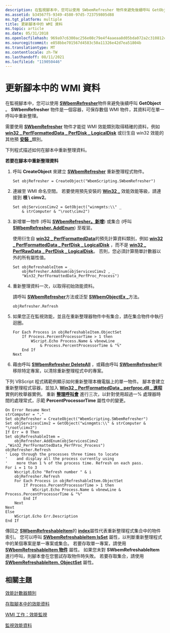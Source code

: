 ```yaml
---
description: 在監視腳本中，您可以使用 SWbemRefresher 物件來避免後續呼叫 GetObject。 SWbemRefresher 物件是一個容器，可保存數個 WMI 物件，其資料可在單一呼叫中重新整理。
ms.assetid: b34567f5-9349-4580-97d5-723759805d88
ms.tgt_platform: multiple
title: 更新腳本中的 WMI 資料
ms.topic: article
ms.date: 05/31/2018
ms.openlocfilehash: 969a97c6300ac256e08c79e4f4aaeaa8d05bda072a2c310812ce3b2061c791fc
ms.sourcegitcommit: e858bbe701567d4583c50a11326e42d7ea51804b
ms.translationtype: MT
ms.contentlocale: zh-TW
ms.lasthandoff: 08/11/2021
ms.locfileid: "119050446"
---
```

# <a name="refreshing-wmi-data-in-scripts"></a>更新腳本中的 WMI 資料

在監視腳本中，您可以使用 [**SWbemRefresher**](swbemrefresher.md)物件來避免後續呼叫 **GetObject** 。 **SWbemRefresher** 物件是一個容器，可保存數個 WMI 物件，其資料可在單一呼叫中重新整理。

需要使用 [**SWbemRefresher**](swbemrefresher.md) 物件才能從 WMI 效能類別取得精確的資料，例如 [**win32 \_ PerfFormattedData \_ PerfDisk \_ LogicalDisk**](./retrieving-raw-and-formatted-performance-data.md) 或衍生自 win32 效能的其他預 [**安裝 \_**](/windows/desktop/CIMWin32Prov/win32-perf)類別。

下列程式描述如何在腳本中重新整理資料。

**若要在腳本中重新整理資料**

1.  呼叫 **CreateObject** 來建立 [**SWbemRefresher**](swbemrefresher.md) 重新整理程式物件。

    ```VB
    Set objRefresher = CreateObject("WbemScripting.SWbemRefresher")
    ```

    

2.  連線至 WMI 命名空間。 若要使用預先安裝的 [**Win32 \_**](/windows/desktop/CIMWin32Prov/win32-perf) 效能效能等級，請連接到 **根 \\ cimv2**。

    ```VB
    Set objServicesCimv2 = GetObject("winmgmts:\\" _
        & strComputer & "\root\cimv2")
    ```

    

3.  新增單一物件 (呼叫 [**SWbemRefresher。新增**](swbemrefresher-add.md)) 或集合 (呼叫 [**SWbemRefresher. AddEnum**](swbemrefresher-addenum.md)) 至複習。

    使用衍生自 [**win32 \_ PerfFormattedData**](/windows/desktop/CIMWin32Prov/win32-perfformatteddata)的預先計算資料類別，例如 [**win32 \_ PerfFormattedData \_ PerfDisk \_ LogicalDisk**](./retrieving-raw-and-formatted-performance-data.md) ，而不是 [**win32 \_ PerfRawData \_ PerfDisk \_ LogicalDisk**](./retrieving-raw-and-formatted-performance-data.md)。 否則，您必須計算簡單計數器以外的所有屬性值。

    ```VB
    Set objRefreshableItem = _
        objRefresher.AddEnum(objServicesCimv2 , _
        "Win32_PerfFormattedData_PerfProc_Process")
    ```

    

4.  重新整理資料一次，以取得初始效能資料。

    請呼叫 [**SWbemRefresher**](swbemrefresher-refresh.md)方法或泛型 [**SWbemObjectEx \_**](swbemobjectex-refresh-.md)方法。

    ```VB
    objRefresher.Refresh
    ```

    

5.  如果您正在監視效能，並且在重新整理器物件中有集合，請在集合物件中執行迴圈。

    ```VB
    For Each Process in objRefreshableItem.ObjectSet
        If Process.PercentProcessorTime > 1 then
            WScript.Echo Process.Name & vbnewLine _
                & Process.PercentProcessorTime & "%"
        End If
    Next
    ```

    

6.  藉由呼叫 [**SWbemRefresher DeleteAll**](swbemrefresher-deleteall.md) ，或藉由呼叫 [**SWbemRefresher**](swbemrefresher-remove.md)來移除特定專案，以清除重新整理程式中的專案。

下列 VBScript 程式碼範例顯示如何重新整理本機電腦上的單一物件。 腳本會建立重新整理程式容器，並加入 [**Win32 \_ PerfFormattedData \_ perfproc.dll \_ 進程**](/windows/desktop/WmiSdk/retrieving-raw-and-formatted-performance-data) 實例的枚舉器實例。 重新 [**整理呼叫會**](swbemrefresher-refresh.md) 進行三次，以針對使用超過一% 處理器時間的處理常式，示範 **PercentProcessorTime** 屬性中的變更。


```VB
On Error Resume Next
strComputer = "."
Set objRefresher = CreateObject("WbemScripting.SWbemRefresher")
Set objServicesCimv2 = GetObject("winmgmts:\\" & strComputer & "\root\cimv2")
If Err = 0 Then 
Set objRefreshableItem = _
    objRefresher.AddEnum(objServicesCimv2 ,"Win32_PerfFormattedData_PerfProc_Process")
objRefresher.Refresh
' Loop through the processes three times to locate  
'    and display all the process currently using 
'    more than 1 % of the process time. Refresh on each pass.
For i = 1 to 3
    Wscript.Echo "Refresh number " & i 
    objRefresher.Refresh 
    For Each Process in objRefreshableItem.ObjectSet
        If Process.PercentProcessorTime > 1 then
            WScript.Echo Process.Name & vbnewLine & Process.PercentProcessorTime & "%"
        End If
    Next
Next
Else
    WScript.Echo Err.Description
End If
```



傳回之 [**SWbemRefreshableItem**](swbemrefreshableitem.md)的 [**index**](swbemrefreshableitem-index.md)屬性代表重新整理程式集合中的物件索引。 您可以呼叫 [**SWbemRefreshableItem IsSet**](swbemrefreshableitem-isset.md) 屬性，以判斷重新整理程式中的某個專案是單一專案或集合。 若要存取單一專案，請使用 [**SWbemRefreshableItem 物件**](swbemrefreshableitem-object.md) 屬性。 如果您未對 **SWbemRefreshableItem** 進行呼叫，則腳本會在您嘗試存取物件時失敗。 若要存取集合，請使用 [**SWbemRefreshableItem. ObjectSet**](swbemrefreshableitem-objectset.md) 屬性。

## <a name="related-topics"></a>相關主題

<dl> <dt>

[效能計數器類別](/windows/desktop/CIMWin32Prov/performance-counter-classes)
</dt> <dt>

[存取腳本中的效能資料](accessing-performance-data-in-script.md)
</dt> <dt>

[WMI 工作：效能監視](wmi-tasks--performance-monitoring.md)
</dt> <dt>

[監視效能資料](monitoring-performance-data.md)
</dt> </dl>

 

 
